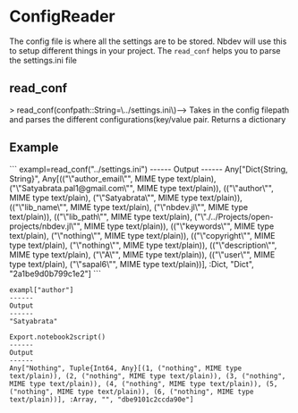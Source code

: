 <h1>ConfigReader</h1>
<div class="markdown"><p>The config file is where all the settings are to be stored. Nbdev will use this to setup different things in your project. The <code>read_conf</code> helps you to parse the settings.ini file</p>
</div>
<div class="markdown"><h2>read_conf</h2>
</div>
> read_conf(confpath::String=\../settings.ini\)–> Takes in the config filepath and parses the different configurations(key/value pair. Returns a dictionary




<div class="markdown"><h2>Example</h2>
</div>
```
exampl=read_conf("../settings.ini")
------
Output
------
Any["Dict{String, String}", Any[(("\"author_email\"", MIME type text/plain), ("\"Satyabrata.pal1@gmail.com\"", MIME type text/plain)), (("\"author\"", MIME type text/plain), ("\"Satyabrata\"", MIME type text/plain)), (("\"lib_name\"", MIME type text/plain), ("\"nbdev.jl\"", MIME type text/plain)), (("\"lib_path\"", MIME type text/plain), ("\"./../Projects/open-projects/nbdev.jl\"", MIME type text/plain)), (("\"keywords\"", MIME type text/plain), ("\"nothing\"", MIME type text/plain)), (("\"copyright\"", MIME type text/plain), ("\"nothing\"", MIME type text/plain)), (("\"description\"", MIME type text/plain), ("\"A\"", MIME type text/plain)), (("\"user\"", MIME type text/plain), ("\"sapal6\"", MIME type text/plain))], :Dict, "Dict", "2a1be9d0b799c1e2"]
```

```
exampl["author"]
------
Output
------
"Satyabrata"
```

```
Export.notebook2script()
------
Output
------
Any["Nothing", Tuple{Int64, Any}[(1, ("nothing", MIME type text/plain)), (2, ("nothing", MIME type text/plain)), (3, ("nothing", MIME type text/plain)), (4, ("nothing", MIME type text/plain)), (5, ("nothing", MIME type text/plain)), (6, ("nothing", MIME type text/plain))], :Array, "", "dbe9101c2ccda90e"]
```

